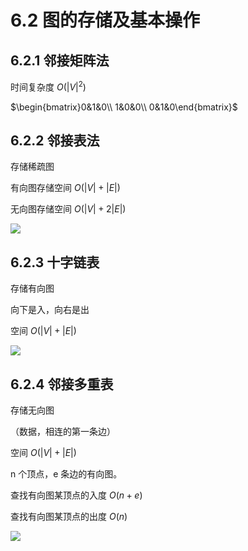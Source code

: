 # 6.2 图的存储及基本操作

## 6.2.1 邻接矩阵法

时间复杂度 $O(|V|^{2})$

$\begin{bmatrix}0&1&0\\ 1&0&0\\ 0&1&0\end{bmatrix}$

## 6.2.2 邻接表法

存储稀疏图

有向图存储空间 $O(|V|+|E|)$

无向图存储空间 $O(|V|+2|E|)$

![](https://csnotes.oss-cn-beijing.aliyuncs.com/photos/%E9%82%BB%E6%8E%A5%E8%A1%A8%E6%B3%95.png)

## 6.2.3 十字链表

存储有向图

向下是入，向右是出

空间 $O(|V|+|E|)$

![](https://csnotes.oss-cn-beijing.aliyuncs.com/photos/%E5%8D%81%E5%AD%97%E9%93%BE%E8%A1%A8%E6%B3%95.png)

## 6.2.4 邻接多重表

存储无向图

（数据，相连的第一条边）

空间 $O(|V|+|E|)$

n 个顶点，e 条边的有向图。

查找有向图某顶点的入度 $O(n+e)$

查找有向图某顶点的出度 $O(n)$

![](https://csnotes.oss-cn-beijing.aliyuncs.com/photos/%E9%82%BB%E6%8E%A5%E5%A4%9A%E9%87%8D%E8%A1%A8.png)


